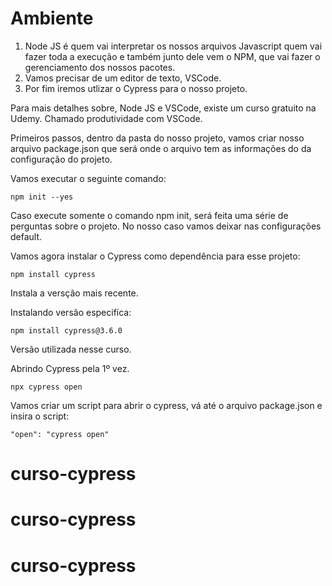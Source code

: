  # Ambiente 
 1. Node JS é quem vai interpretar os nossos arquivos Javascript quem vai  fazer toda a execução e também junto dele vem o NPM, que vai fazer o gerenciamento dos nossos pacotes.
 2. Vamos precisar de um editor de texto, VSCode.
 3. Por fim iremos utlizar o Cypress para o nosso projeto.

Para mais detalhes sobre, Node JS e VSCode, existe um curso gratuito na Udemy. Chamado produtividade com VSCode.

Primeiros passos, dentro da pasta do nosso projeto, vamos criar nosso arquivo package.json que será onde o arquivo tem as informações do da configuração do projeto.

Vamos executar o seguinte comando:

```
npm init --yes
```

Caso execute somente o comando npm init, será feita uma série de perguntas sobre o projeto. No nosso caso vamos deixar nas configurações default.

Vamos agora instalar o Cypress como dependência para esse projeto:

```
npm install cypress
```
Instala a versção mais recente.

Instalando versão especifíca:

```
npm install cypress@3.6.0
```
Versão utilizada nesse curso.

Abrindo Cypress pela 1º vez.
```
npx cypress open
```
Vamos criar um script para abrir o cypress, vá até o arquivo package.json e insira o script:
```
"open": "cypress open"
```
# curso-cypress
# curso-cypress
# curso-cypress
